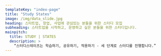 ```yaml
---
templateKey: "index-page"
title: "Study States"
image: /img/data_slide.jpg
heading: 스타트업, 창업, 사업에 관심있는 분들을 위한 스터디 모집
subheading: 스타트업을 시작하고, 운영하고 싶은 분들을 위한 스터디입니다.
mainpitch:
  title: STUDY | STATES
  description: >
    “스터디스테이츠는 학습하기, 공유하기, 적용하기 - 세 단계로 스터디를 진행합니다.”
---
```

